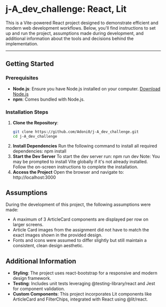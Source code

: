 # j-A_dev_challenge: React, Lit

This is a Vite-powered React project designed to demonstrate efficient and modern web development workflows. Below, you'll find instructions to set up and run the project, assumptions made during development, and additional information about the tools and decisions behind the implementation.

---

## Getting Started

### Prerequisites
- **Node.js**: Ensure you have Node.js installed on your computer. [Download Node.js](https://nodejs.org/)
- **npm**: Comes bundled with Node.js.

### Installation Steps

1. **Clone the Repository**:
   ```bash
   git clone https://github.com/Adoni0/j-A_dev_challenge.git
   cd j-A_dev_challenge
2. **Install Dependencies**
    Run the following command to install all required dependencies:
    npm install
3. **Start the Dev Server**
    To start the dev server run:
    npm run dev
    Note: You may be prompted to install Vite globally if it's not already installed. Follow the on-screen instructions to complete the installation.
4. **Access the Project**
    Open the browser and navigate to:
    http://localhost:3000

## Assumptions
During the development of this project, the following assumptions were made:

- A maximum of 3 ArticleCard components are displayed per row on larger screens.
- Article Card images from the assignment did not have to match the exact images shown in the provided design.
- Fonts and icons were assumed to differ slightly but still maintain a consistent, clean design aesthetic.

## Additional Information
- **Styling**: The project uses react-bootstrap for a responsive and modern design framework.
- **Testing**: Includes unit tests leveraging @testing-library/react and Jest for component validation.
- **Custom Components**: This project incorporates Lit components like ArticleCard and FilterChips, integrated with React using @lit/react.
